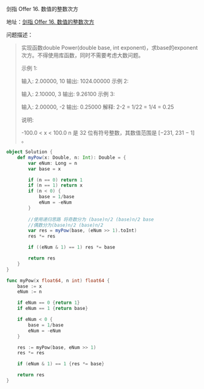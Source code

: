剑指 Offer 16. 数值的整数次方

地址：[剑指 Offer 16. 数值的整数次方](https://leetcode-cn.com/problems/shu-zhi-de-zheng-shu-ci-fang-lcof/)

问题描述：

>实现函数double Power(double base, int exponent)，求base的exponent次方。不得使用库函数，同时不需要考虑大数问题。
>
> 
>
>示例 1:
>
>输入: 2.00000, 10
>输出: 1024.00000
>示例 2:
>
>输入: 2.10000, 3
>输出: 9.26100
>示例 3:
>
>输入: 2.00000, -2
>输出: 0.25000
>解释: 2-2 = 1/22 = 1/4 = 0.25
>
>
>说明:
>
>-100.0 < x < 100.0
>n 是 32 位有符号整数，其数值范围是 [−231, 231 − 1] 。

``` scala
object Solution {
    def myPow(x: Double, n: Int): Double = {
        var eNum: Long = n
        var base = x

        if (n == 0) return 1
        if (n == 1) return x
        if (n < 0) {
            base = 1/base
            eNum = -eNum
        }
		
        //使用递归思路 将奇数分为 (base)n/2 (base)n/2 base
        //偶数分为(base)n/2 (base)n/2
        var res = myPow(base, (eNum >> 1).toInt)
        res *= res

        if ((eNum & 1) == 1) res *= base

        return res
    }
}
```

```go
func myPow(x float64, n int) float64 {
    base := x
    eNum := n 

    if eNum == 0 {return 1}
    if eNum == 1 {return base}

    if eNum < 0 {
        base = 1/base
        eNum = -eNum
    }

    res := myPow(base, eNum >> 1)
    res *= res

    if (eNum & 1) == 1 {res *= base}

    return res
}
```

